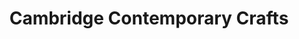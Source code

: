 ---
title: "Cambridge Contemporary Crafts"
url: /cambridge/cambridge-contemporary-crafts/
shop: Kunst
---